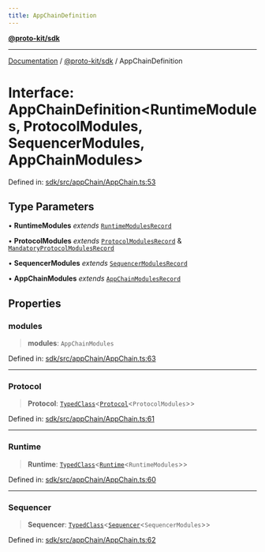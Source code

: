 ```yaml
---
title: AppChainDefinition
---
```


[**@proto-kit/sdk**](../README.md)

***

[Documentation](../../../README.md) / [@proto-kit/sdk](../README.md) / AppChainDefinition

# Interface: AppChainDefinition\<RuntimeModules, ProtocolModules, SequencerModules, AppChainModules\>

Defined in: [sdk/src/appChain/AppChain.ts:53](https://github.com/proto-kit/framework/blob/b953c754e500c62f01fbbd6d09adfb2f5577269d/packages/sdk/src/appChain/AppChain.ts#L53)

## Type Parameters

• **RuntimeModules** *extends* [`RuntimeModulesRecord`](../../module/type-aliases/RuntimeModulesRecord.md)

• **ProtocolModules** *extends* [`ProtocolModulesRecord`](../../protocol/type-aliases/ProtocolModulesRecord.md) & [`MandatoryProtocolModulesRecord`](../../protocol/type-aliases/MandatoryProtocolModulesRecord.md)

• **SequencerModules** *extends* [`SequencerModulesRecord`](../../sequencer/type-aliases/SequencerModulesRecord.md)

• **AppChainModules** *extends* [`AppChainModulesRecord`](../type-aliases/AppChainModulesRecord.md)

## Properties

### modules

> **modules**: `AppChainModules`

Defined in: [sdk/src/appChain/AppChain.ts:63](https://github.com/proto-kit/framework/blob/b953c754e500c62f01fbbd6d09adfb2f5577269d/packages/sdk/src/appChain/AppChain.ts#L63)

***

### Protocol

> **Protocol**: [`TypedClass`](../../common/type-aliases/TypedClass.md)\<[`Protocol`](../../protocol/classes/Protocol.md)\<`ProtocolModules`\>\>

Defined in: [sdk/src/appChain/AppChain.ts:61](https://github.com/proto-kit/framework/blob/b953c754e500c62f01fbbd6d09adfb2f5577269d/packages/sdk/src/appChain/AppChain.ts#L61)

***

### Runtime

> **Runtime**: [`TypedClass`](../../common/type-aliases/TypedClass.md)\<[`Runtime`](../../module/classes/Runtime.md)\<`RuntimeModules`\>\>

Defined in: [sdk/src/appChain/AppChain.ts:60](https://github.com/proto-kit/framework/blob/b953c754e500c62f01fbbd6d09adfb2f5577269d/packages/sdk/src/appChain/AppChain.ts#L60)

***

### Sequencer

> **Sequencer**: [`TypedClass`](../../common/type-aliases/TypedClass.md)\<[`Sequencer`](../../sequencer/classes/Sequencer.md)\<`SequencerModules`\>\>

Defined in: [sdk/src/appChain/AppChain.ts:62](https://github.com/proto-kit/framework/blob/b953c754e500c62f01fbbd6d09adfb2f5577269d/packages/sdk/src/appChain/AppChain.ts#L62)
